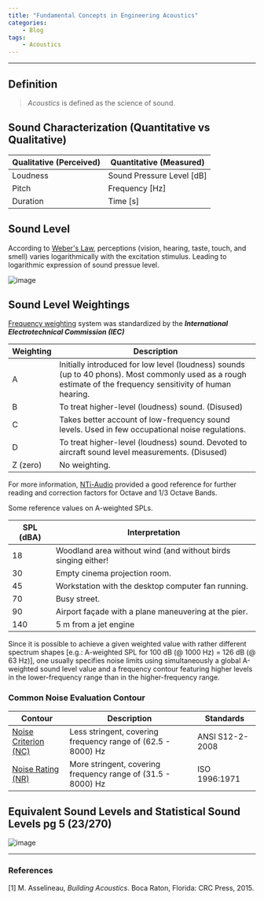 ```yaml
---
title: "Fundamental Concepts in Engineering Acoustics"
categories:
    - Blog
tags:
    - Acoustics
---
```


---
## Definition

> *Acoustics* is defined as the science of sound.

## Sound Characterization (Quantitative vs Qualitative)

| Qualitative (Perceived) | Quantitative (Measured) |
|------------------------|--------------------------|
| Loudness | Sound Pressure Level [dB] |
| Pitch | Frequency [Hz] |
| Duration | Time [s] |

## Sound Level
According to [Weber's Law](https://en.wikipedia.org/wiki/Weber%E2%80%93Fechner_law), perceptions (vision, hearing, taste, touch, and smell) varies logarithmically with the excitation stimulus. Leading to logarithmic expression of sound pressue level.

![image](https://user-images.githubusercontent.com/79191009/162620943-348242c3-7964-4c82-9bd0-857ee01220e5.png)

## Sound Level Weightings
[Frequency weighting](https://www.engineeringtoolbox.com/decibel-d_59.html) system was standardized by the ***International Electrotechnical Commission (IEC)***

| Weighting | Description |
|-----------|-------------|
| A | Initially introduced for low level (loudness) sounds (up to 40 phons). Most commonly used as a rough estimate of the frequency sensitivity of human hearing. |
| B | To treat higher-level (loudness) sound. (Disused) |
| C | Takes better account of low-frequency sound levels. Used in few occupational noise regulations. |
| D | To treat higher-level (loudness) sound. Devoted to aircraft sound level measurements. (Disused) |
| Z (zero) | No weighting. |

For more information, [NTi-Audio](https://www.nti-audio.com/en/support/know-how/frequency-weightings-for-sound-level-measurements) provided a good reference for further reading and correction factors for Octave and 1/3 Octave Bands.

Some reference values on A-weighted SPLs.

| SPL (dBA) | Interpretation |
|-----------|----------------|
| 18 | Woodland area without wind (and without birds singing either! |
| 30 | Empty cinema projection room. |
| 45 | Workstation with the desktop computer fan running. |
| 70 | Busy street. |
| 90 | Airport façade with a plane maneuvering at the pier. |
| 140 | 5 m from a jet engine |

Since it is possible to achieve a given weighted value with rather different spectrum shapes [e.g.: A-weighted SPL for 100 dB (@ 1000 Hz) = 126 dB (@ 63 Hz)], one usually specifies noise limits using simultaneously a global A-weighted sound level value and a frequency contour featuring higher levels in the lower-frequency range than in the higher-frequency range.

### Common Noise Evaluation Contour

| Contour | Description | Standards |
|---------|-------------|-----------|
| [Noise Criterion (NC)](https://www.engineeringtoolbox.com/nc-noise-criterion-d_725.html) | Less stringent, covering frequency range of (62.5 - 8000) Hz | ANSI S12-2-2008 |
| [Noise Rating (NR)](https://www.engineeringtoolbox.com/nr-noise-rating-d_60.html) | More stringent, covering frequency range of (31.5 - 8000) Hz | ISO 1996:1971 |

## Equivalent Sound Levels and Statistical Sound Levels  **pg 5 (23/270)**

![image](https://user-images.githubusercontent.com/79191009/162623803-3256954f-b8f9-42ba-b797-9210472f1b59.png)


---
### References
[1] M. Asselineau, *Building Acoustics*. Boca Raton, Florida: CRC Press, 2015.
